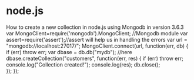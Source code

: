 # node.js
How to create a new collection in node.js using Mongodb in version 3.6.3
var MongoClient=require('mongodb').MongoClient; //Mongodb module
var assert=require('assert');//assert will help us in handling the errors
var url = "mongodb://localhost:27017/";
MongoClient.connect(url, function(err, db) {   
    if (err) throw err;
    var dbase = db.db("mydb"); //here
    dbase.createCollection("customers", function(err, res) {
        if (err) throw err;
        console.log("Collection created!");
        console.log(res); 
        db.close();  
    });
});
